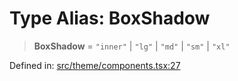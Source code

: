 # Type Alias: BoxShadow

> **BoxShadow** = `"inner"` \| `"lg"` \| `"md"` \| `"sm"` \| `"xl"`

Defined in: [src/theme/components.tsx:27](https://github.com/Nick2bad4u/Uptime-Watcher/blob/dca5483e793478722cd3e6e125cafcec5fc771f0/src/theme/components.tsx#L27)
